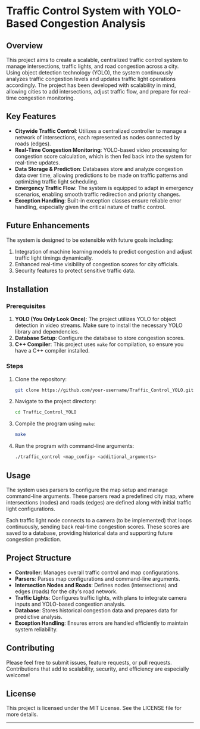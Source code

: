 # Traffic Control System with YOLO-Based Congestion Analysis

## Overview
This project aims to create a scalable, centralized traffic control system to manage intersections, traffic lights, and road congestion across a city. Using object detection technology (YOLO), the system continuously analyzes traffic congestion levels and updates traffic light operations accordingly. The project has been developed with scalability in mind, allowing cities to add intersections, adjust traffic flow, and prepare for real-time congestion monitoring.

## Key Features
- **Citywide Traffic Control**: Utilizes a centralized controller to manage a network of intersections, each represented as nodes connected by roads (edges).
- **Real-Time Congestion Monitoring**: YOLO-based video processing for congestion score calculation, which is then fed back into the system for real-time updates.
- **Data Storage & Prediction**: Databases store and analyze congestion data over time, allowing predictions to be made on traffic patterns and optimizing traffic light scheduling.
- **Emergency Traffic Flow**: The system is equipped to adapt in emergency scenarios, enabling smooth traffic redirection and priority changes.
- **Exception Handling**: Built-in exception classes ensure reliable error handling, especially given the critical nature of traffic control.

## Future Enhancements
The system is designed to be extensible with future goals including:
1. Integration of machine learning models to predict congestion and adjust traffic light timings dynamically.
2. Enhanced real-time visibility of congestion scores for city officials.
3. Security features to protect sensitive traffic data.

## Installation

### Prerequisites
1. **YOLO (You Only Look Once)**: The project utilizes YOLO for object detection in video streams. Make sure to install the necessary YOLO library and dependencies.
2. **Database Setup**: Configure the database to store congestion scores.
3. **C++ Compiler**: This project uses `make` for compilation, so ensure you have a C++ compiler installed.

### Steps
1. Clone the repository:
    ```bash
    git clone https://github.com/your-username/Traffic_Control_YOLO.git
    ```
2. Navigate to the project directory:
    ```bash
    cd Traffic_Control_YOLO
    ```
3. Compile the program using `make`:
    ```bash
    make
    ```
4. Run the program with command-line arguments:
    ```bash
    ./traffic_control <map_config> <additional_arguments>
    ```

## Usage
The system uses parsers to configure the map setup and manage command-line arguments. These parsers read a predefined city map, where intersections (nodes) and roads (edges) are defined along with initial traffic light configurations. 

Each traffic light node connects to a camera (to be implemented) that loops continuously, sending back real-time congestion scores. These scores are saved to a database, providing historical data and supporting future congestion prediction.

## Project Structure
- **Controller**: Manages overall traffic control and map configurations.
- **Parsers**: Parses map configurations and command-line arguments.
- **Intersection Nodes and Roads**: Defines nodes (intersections) and edges (roads) for the city's road network.
- **Traffic Lights**: Configures traffic lights, with plans to integrate camera inputs and YOLO-based congestion analysis.
- **Database**: Stores historical congestion data and prepares data for predictive analysis.
- **Exception Handling**: Ensures errors are handled efficiently to maintain system reliability.

## Contributing
Please feel free to submit issues, feature requests, or pull requests. Contributions that add to scalability, security, and efficiency are especially welcome!

## License
This project is licensed under the MIT License. See the LICENSE file for more details.

---

